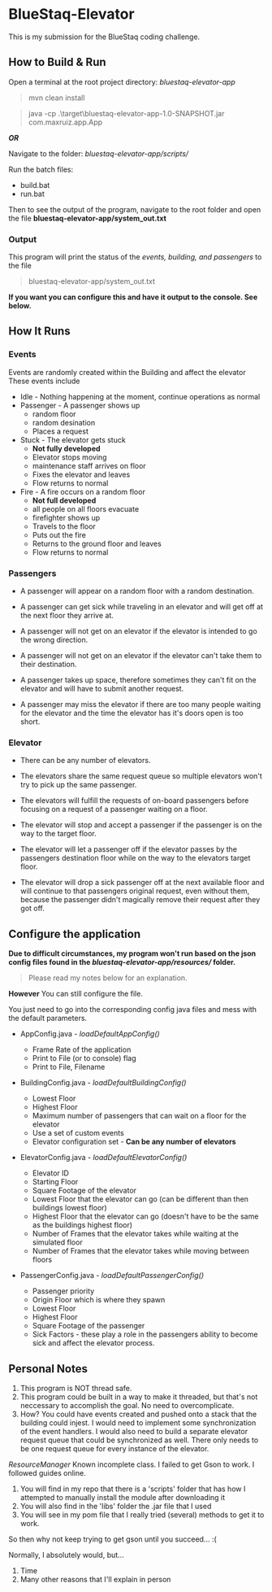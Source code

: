 # BlueStaq-Elevator
This is my submission for the BlueStaq coding challenge.

## How to Build & Run


Open a terminal at the root project directory: <i>bluestaq-elevator-app</i>
> mvn clean install

> java -cp .\target\bluestaq-elevator-app-1.0-SNAPSHOT.jar com.maxruiz.app.App 

<b><i>OR</i></b>

Navigate to the folder: <i>bluestaq-elevator-app/scripts/</i>

Run the batch files:
* build.bat
* run.bat

Then to see the output of the program,
navigate to the root folder and open
the file <b>bluestaq-elevator-app/system_out.txt</b>

### Output
This program will print the status of the <i>events, building, and passengers</i> to the file
> bluestaq-elevator-app/system_out.txt

<b> If you want you can configure this and have it output to the console. See below.</b>

## How It Runs
### Events
Events are randomly created within the Building and affect the elevator
These events include
* Idle - Nothing happening at the moment, continue operations as normal
* Passenger - A passenger shows up
  * random floor 
  * random desination
  * Places a request
* Stuck - The elevator gets stuck 
  * <b>Not fully developed</b>
  * Elevator stops moving
  * maintenance staff arrives on floor
  * Fixes the elevator and leaves
  * Flow returns to normal
* Fire - A fire occurs on a random floor
  * <b>Not full developed</b>
  * all people on all floors evacuate
  * firefighter shows up
  * Travels to the floor
  * Puts out the fire
  * Returns to the ground floor and leaves
  * Flow returns to normal

### Passengers
* A passenger will appear on a random floor with a random destination.

* A passenger can get sick while traveling in an elevator and will get off at the next floor
they arrive at.

* A passenger will not get on an elevator if the elevator is intended to go the wrong direction.

* A passenger will not get on an elevator if the elevator can't take them to their destination.

* A passenger takes up space, therefore sometimes they can't fit on the elevator and will have to 
submit another request.

* A passenger may miss the elevator if there are too many people waiting for the elevator and the
time the elevator has it's doors open is too short.

### Elevator
* There can be any number of elevators.

* The elevators share the same request queue so multiple elevators won't try to pick up the same
passenger.

* The elevators will fulfill the requests of on-board passengers before focusing on a request of 
a passenger waiting on a floor.

* The elevator will stop and accept a passenger if the passenger is on the way to the target floor.

* The elevator will let a passenger off if the elevator passes by the passengers destination floor
while on the way to the elevators target floor.

* The elevator will drop a sick passenger off at the next available floor and will continue to that
passengers original request, even without them, because the passenger didn't magically remove their
request after they got off.

## Configure the application
<b>Due to difficult circumstances, my 
program won't run based on the json
config files found in the <i>bluestaq-elevator-app/resources/</i>
folder.</b>

> Please read my notes below for an explanation.

<b>However</b> You can still configure the file.

You just need to go into the corresponding config
java files and mess with the default parameters.

* AppConfig.java - <i>loadDefaultAppConfig()</i>
  * Frame Rate of the application
  * Print to File (or to console) flag
  * Print to File, Filename

* BuildingConfig.java - <i>loadDefaultBuildingConfig()</i>
  * Lowest Floor
  * Highest Floor
  * Maximum number of passengers that can wait on a floor for the elevator
  * Use a set of custom events
  * Elevator configuration set - <b>Can be any number of elevators</b>

* ElevatorConfig.java - <i>loadDefaultElevatorConfig()</i>
  * Elevator ID
  * Starting Floor
  * Square Footage of the elevator
  * Lowest Floor that the elevator can go (can be different than then buildings lowest floor)
  * Highest Floor that the elevator can go (doesn't have to be the same as the buildings highest floor)
  * Number of Frames that the elevator takes while waiting at the simulated floor
  * Number of Frames that the elevator takes while moving between floors

* PassengerConfig.java - <i>loadDefaultPassengerConfig()</i>
  * Passenger priority
  * Origin Floor which is where they spawn
  * Lowest Floor
  * Highest Floor
  * Square Footage of the passenger
  * Sick Factors - these play a role in the passengers ability to become sick and affect the elevator process.

## Personal Notes

1) This program is NOT thread safe.
2) This program could be built in a way to make it threaded, 
     but that's not neccessary to accomplish the goal. No need to overcomplicate.
3) How? You could have events created and pushed onto a stack that the building
     could injest. I would need to implement some synchronization of the event handlers.
     I would also need to build a separate elevator request queue that could be 
     synchronized as well. There only needs to be one request queue for every instance
     of the elevator.

<i>ResourceManager</i>
Known incomplete class. I failed to get Gson to work.
I followed guides online.
1) You will find in my repo that there is a 'scripts' folder that has
    how I attempted to manually install the module after downloading it
2) You will also find in the 'libs' folder the .jar file that I used
3) You will see in my pom file that I really tried (several) methods to get
    it to work.

So then why not keep trying to get gson until you succeed... :(

Normally, I absolutely would, but...
1) Time
2) Many other reasons that I'll explain in person